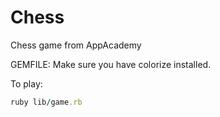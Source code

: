 # Chess

Chess game from AppAcademy

GEMFILE:
Make sure you have colorize installed.

To play:
```ruby
ruby lib/game.rb
```
